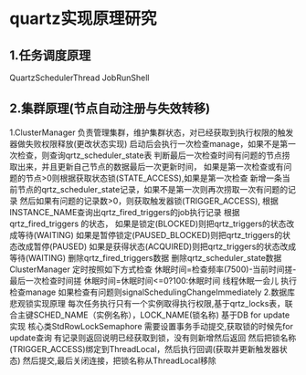 # quartz实现原理研究



## 1.任务调度原理
QuartzSchedulerThread
JobRunShell


## 2.集群原理(节点自动注册与失效转移)
1.ClusterManager 负责管理集群，维护集群状态，对已经获取到执行权限的触发器做失败权限释放(更改状态实现)
启动后会执行一次检查manage，如果不是第一次检查，则查询qrtz_scheduler_state表
判断最后一次检查时间有问题的节点捞取出来，并且更新自己节点的数据最后一次更新时间，
如果是第一次检查或有问题的节点>0则根据获取状态锁(STATE_ACCESS),如果是第一次检查
新增一条当前节点的qrtz_scheduler_state记录，如果不是第一次则再次捞取一次有问题的记录
然后如果有问题的记录数>0，则获取触发器锁(TRIGGER_ACCESS),
根据INSTANCE_NAME查询出qrtz_fired_triggers的job执行记录
根据qrtz_fired_triggers 的状态，
如果是锁定(BLOCKED)则把qrtz_triggers的状态改成等待(WAITING)
如果是暂停锁定(PAUSED_BLOCKED)则把qrtz_triggers的状态改成暂停(PAUSED)
如果是获得状态(ACQUIRED)则把qrtz_triggers的状态改成等待(WAITING)
删除qrtz_fired_triggers数据
删除qrtz_scheduler_state数据
ClusterManager 定时按照如下方式检查
休眠时间=检查频率(7500)-当前时间搓-最后一次检查时间搓
休眠时间=休眠时间<=0?100:休眠时间
线程休眠一会儿
执行检查manage
如果检查有问题则signalSchedulingChangeImmediately
2.数据库悲观锁实现原理
每次任务执行只有一个实例取得执行权限,基于qrtz_locks表，联合主键SCHED_NAME（实例名称），LOCK_NAME(锁名称)
基于DB for update实现 核心类StdRowLockSemaphore
需要设置事务手动提交,获取锁的时候先for update查询
有记录则返回说明已经获取到锁，没有则新增然后返回
然后把锁名称(TRIGGER_ACCESS)绑定到ThreadLocal，然后执行回调(获取并更新触发器状态)
然后提交,最后关闭连接，把锁名称从ThreadLocal移除